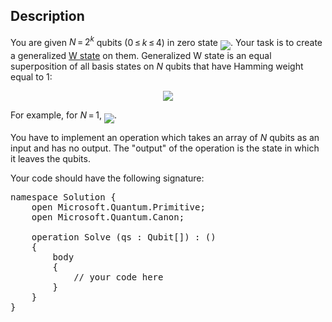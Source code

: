 ## Description

<div><p>You are given <span class="tex-span"><i>N</i> = 2<sup class="upper-index"><i>k</i></sup></span> qubits (<span class="tex-span">0 ≤ <i>k</i> ≤ 4</span>) in zero state <img align="middle" class="tex-formula" src="file://6a4kyJlB.png" style="max-width: 100.0%;max-height: 100.0%;">. Your task is to create a generalized <a href="https://en.wikipedia.org/wiki/W_state">W state</a> on them. Generalized W state is an equal superposition of all basis states on <span class="tex-span"><i>N</i></span> qubits that have Hamming weight equal to 1:</p><center class="tex-equation"><img align="middle" class="tex-formula" src="file://jqXvk3ZP.png" style="max-width: 100.0%;max-height: 100.0%;"></center><p>For example, for <span class="tex-span"><i>N</i> = 1</span>, <img align="middle" class="tex-formula" src="file://o39qBqXU.png" style="max-width: 100.0%;max-height: 100.0%;">.</p><p>You have to implement an operation which takes an array of <span class="tex-span"><i>N</i></span> qubits as an input and has no output. The "output" of the operation is the state in which it leaves the qubits.</p><p>Your code should have the following signature:</p><pre class="verbatim">namespace Solution {<br>    open Microsoft.Quantum.Primitive;<br>    open Microsoft.Quantum.Canon;<br><br>    operation Solve (qs : Qubit[]) : ()<br>    {<br>        body<br>        {<br>            // your code here<br>        }<br>    }<br>}</pre></div>

